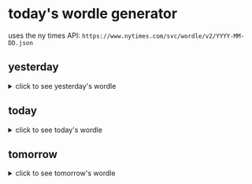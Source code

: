 # today's wordle generator

uses the ny times API: `https://www.nytimes.com/svc/wordle/v2/YYYY-MM-DD.json`

## yesterday

<details>
    <summary>click to see yesterday's wordle</summary>

    forte

</details>

## today

<details>
    <summary>click to see today's wordle</summary>

    porch

</details>

## tomorrow

<details>
    <summary>click to see tomorrow's wordle</summary>

    awash

</details>
